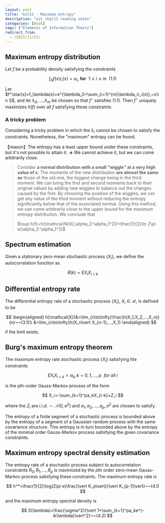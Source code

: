 ```yaml
---
layout: post
title: "eit12 - Maximum entropy"
description: "eit chpt12 reading notes"
categories: [Book]
tags: ["Elements of Information Theory"]
redirect_from:
  - /2021/11/22/
---
```


<head>
    <script src="https://cdn.mathjax.org/mathjax/latest/MathJax.js?config=TeX-AMS-MML_HTMLorMML" type="text/javascript"></script>
    <script type="text/x-mathjax-config">
        MathJax.Hub.Config({
            tex2jax: {
            skipTags: ['script', 'noscript', 'style', 'textarea', 'pre'],
            inlineMath: [['$','$']]
            }
        });
    </script>
</head>

## Maximum entropy distribution

Let $f$ be a probability density satisfying the constraints

$$
\int_Sf(x)r_i(x)=\alpha_i,~\mathbf{for}~~1\le i\le m~~(1.1)
$$

Let $f^\star(x)=f_\lambda(x)=e^{\lambda_0+\sum_{i=1}^{m}\lambda_ir_i(x)},~x\in S$, and let $\lambda_0,...,\lambda_m$ be chosen so that $f^\star$ satisfies (1.1). Then $f^\star$ uniquely maximizes $h(f)$ over all $f$ satisfying these constraints.

### A tricky problem

Considering a tricky problem in which the $\lambda_i$ cannot be chosen to satisfy the constraints. Nonetheless, the "maximum" entropy can be found.

【reason】The entropy has a least upper bound under these constraints, but it's not possible to attain it. **->** We cannot achieve it, but we can come arbitrarily close.

> Consider **a normal distribution with a small "wiggle" at a very high value of $x$**. The moments of the new distribution **are almost the same as** those of the old one, the biggest change being in the third moment. We can bring the first and second moments back to their original values by adding new wiggles to balance out the changes caused by the first. By choosing the position of the wiggles, we can get any value of the third moment without reducing the entropy significantly below that of the associated normal. Using this method, we can come arbitrarily close to the upper bound for the maximum entropy distribution. We conclude that
>
> $\sup h(f)=h(\mathcal{N}(0,\alpha_2-\alpha_1^2))=\frac{1}{2}\ln 2\pi e(\alpha_2-\alpha_1^2)$

## Spectrum estimation

Given a stationary zero-mean stochastic process $\{X_i\}$, we define the autocorrelation function as

$$
R(k)=EX_iX_{i+k}
$$

## Differential entropy rate

The differential entropy rate of a stochastic process $\{X_i\}$, $X_i\in\mathcal{R}$, is defined to be

$$
\begin{aligned}
    h(\mathcal{X})&=\lim_{n\to\infty}\frac{h(X_1,X_2,...,X_n)}{n}~~(3.1)\\
    &=\lim_{n\to\infty}h(X_n\vert X_{n-1},...,X_1)
\end{aligned}
$$

if the limit exists.

## Burg's maximum entropy theorem

The maximum entropy rate stochastic process $\{X_i\}$ satisfying hte constraints

$$
EX_iX_{i+k}=\alpha_k,k=0,1,...,p~~for~all~i
$$

is the pth-order Gauss-Markov process of the form

$$
X_i=-\sum_{k=1}^pa_kX_{i-k}+Z_i
$$

where the $Z_i$ are $i.i.d.\sim\mathcal{N}(0,\sigma^2)$ and $a_1,a_2,...,a_p, \sigma^2$ are chosen to satisfy.

The entropy of a finite segment of a stochastic process is bounded above by the entropy of a segment of a Gaussian random process with the same covariance structure. This entropy is in turn bounded above by the entropy of the minimal order Gauss-Markov process satisfying the given covariance constraints.

## Maximum entropy spectral density estimation

The entropy rate of a stochastic process subject to autocorrelation constraints $R_0,R_1,...,R_p$ is maximized by the $p$th order zero-mean Gauss-Markov process satisfying these constraints. The maximum entropy rate is

$$
h^*=\frac{1}{2}\log(2\pi e)\frac{\vert K_p\vert}{\vert K_{p-1}\vert}~~(4.1)
$$

and the maximum entropy spectral density is

$$
S(\lambda)=\frac{\sigma^2}{\vert 1+\sum_{k=1}^pa_ke^{-ik\lambda}\vert^2}~~(4.2)
$$
